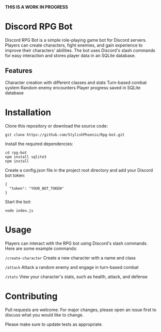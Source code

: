 **THIS IS A WORK IN PROGRESS**
# Discord RPG Bot
Discord RPG Bot is a simple role-playing game bot for Discord servers. Players can create characters, fight enemies, and gain experience to improve their characters' abilities. The bot uses Discord's slash commands for easy interaction and stores player data in an SQLite database.

## Features
Character creation with different classes and stats
Turn-based combat system
Random enemy encounters
Player progress saved in SQLite database
# Installation
Clone this repository or download the source code:
```
git clone https://github.com/StylishPhoenix/Rpg-bot.git
```

Install the required dependencies:

```
cd rpg-bot
npm install sqlite3
npm install
```

Create a config.json file in the project root directory and add your Discord bot token:
```
{
  "token": "YOUR_BOT_TOKEN"
}

```
Start the bot:

```
node index.js
```

# Usage
Players can interact with the RPG bot using Discord's slash commands. Here are some example commands:

`/create-character` Create a new character with a name and class

`/attack` Attack a random enemy and engage in turn-based combat

`/stats` View your character's stats, such as health, attack, and defense

# Contributing
Pull requests are welcome. For major changes, please open an issue first to discuss what you would like to change.

Please make sure to update tests as appropriate.
